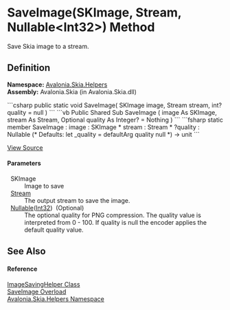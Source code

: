 # SaveImage(SKImage, Stream, Nullable&lt;Int32&gt;) Method


Save Skia image to a stream.



## Definition
**Namespace:** <a href="N_Avalonia_Skia_Helpers">Avalonia.Skia.Helpers</a>  
**Assembly:** Avalonia.Skia (in Avalonia.Skia.dll)

<Tabs groupId="api-code-preview">
<TabItem value="csharp" label="C#">
```csharp
public static void SaveImage(
	SKImage image,
	Stream stream,
	int? quality = null
)
```
</TabItem>
<TabItem value="vb" label="VB">
```vb
Public Shared Sub SaveImage ( 
	image As SKImage,
	stream As Stream,
	Optional quality As Integer? = Nothing
)
```
</TabItem>
<TabItem value="fsharp" label="F#">
```fsharp
static member SaveImage : 
        image : SKImage * 
        stream : Stream * 
        ?quality : Nullable<int> 
(* Defaults:
        let _quality = defaultArg quality null
*)
-> unit 
```
</TabItem>
</Tabs>



<a href="https://github.com/AvaloniaUI/Avalonia/tree/master/src/Skia/Avalonia.Skia/Helpers/ImageSavingHelper.cs#L45" title="View the source code">View Source</a>



#### Parameters
<dl><dt>  SKImage</dt><dd>Image to save</dd><dt>  <a href="https://learn.microsoft.com/dotnet/api/system.io.stream" target="_blank" rel="noopener noreferrer">Stream</a></dt><dd>The output stream to save the image.</dd><dt>  <a href="https://learn.microsoft.com/dotnet/api/system.nullable-1" target="_blank" rel="noopener noreferrer">Nullable</a>(<a href="https://learn.microsoft.com/dotnet/api/system.int32" target="_blank" rel="noopener noreferrer">Int32</a>)  (Optional)</dt><dd>The optional quality for PNG compression. The quality value is interpreted from 0 - 100. If quality is null the encoder applies the default quality value.</dd></dl>

## See Also


#### Reference
<a href="T_Avalonia_Skia_Helpers_ImageSavingHelper">ImageSavingHelper Class</a>  
<a href="Overload_Avalonia_Skia_Helpers_ImageSavingHelper_SaveImage">SaveImage Overload</a>  
<a href="N_Avalonia_Skia_Helpers">Avalonia.Skia.Helpers Namespace</a>  

